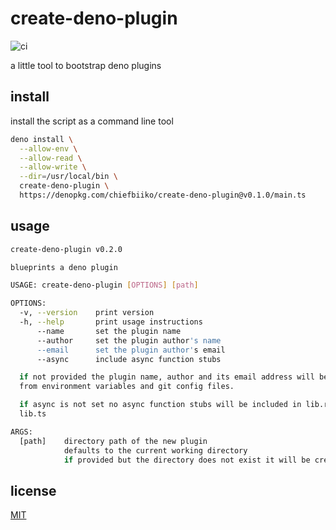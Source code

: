 # create-deno-plugin

![ci](https://github.com/chiefbiiko/create-deno-plugin/workflows/ci/badge.svg)

a little tool to bootstrap deno plugins

## install

install the script as a command line tool

``` sh
deno install \
  --allow-env \
  --allow-read \
  --allow-write \
  --dir=/usr/local/bin \
  create-deno-plugin \
  https://denopkg.com/chiefbiiko/create-deno-plugin@v0.1.0/main.ts
```

## usage

``` sh
create-deno-plugin v0.2.0

blueprints a deno plugin

USAGE: create-deno-plugin [OPTIONS] [path]

OPTIONS:
  -v, --version    print version
  -h, --help       print usage instructions
      --name       set the plugin name
      --author     set the plugin author's name
      --email      set the plugin author's email
      --async      include async function stubs

  if not provided the plugin name, author and its email address will be read
  from environment variables and git config files.

  if async is not set no async function stubs will be included in lib.rs and
  lib.ts

ARGS:
  [path]    directory path of the new plugin
            defaults to the current working directory
            if provided but the directory does not exist it will be created
```

## license

[MIT](./LICENSE)